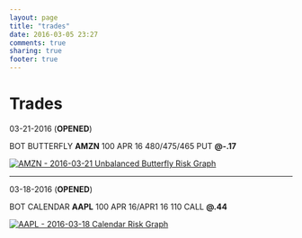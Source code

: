 ```yaml
---
layout: page
title: "trades"
date: 2016-03-05 23:27
comments: true
sharing: true
footer: true
---
```


Trades
==============

03-21-2016 (**OPENED**)

BOT BUTTERFLY **AMZN** 100 APR 16 480/475/465 PUT **@-.17**

[![AMZN - 2016-03-21 Unbalanced Butterfly Risk Graph](/images/pages/trades/03212016_amzn_bfly_risk_graph.png)](/images/pages/trades/03212016_amzn_bfly_risk_graph.png)

***

03-18-2016 (**OPENED**)

BOT CALENDAR **AAPL** 100 APR 16/APR1 16 110 CALL **@.44**

[![AAPL - 2016-03-18 Calendar Risk Graph](/images/pages/trades/03182016_aapl_calendar_risk_graph.png)](/images/pages/trades/03182016_aapl_calendar_risk_graph.png)
